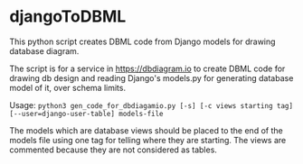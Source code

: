 # djangoToDBML
This python script creates DBML code from Django models for drawing database diagram.

The script is for a service in https://dbdiagram.io to create DBML code for 
drawing db design and reading Django's models.py for generating database 
model of it, over schema limits.

Usage:
    `python3 gen_code_for_dbdiagamio.py [-s] [-c views starting tag] [--user=django-user-table] models-file`

The models which are database views should be placed to the end of the models file using one 
tag for telling where they are starting. The views are commented because they are not considered
as tables.
